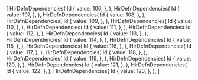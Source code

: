 [
    HirDefnDependencies(
        Id {
            value: 106,
        },
    ),
    HirDefnDependencies(
        Id {
            value: 107,
        },
    ),
    HirDefnDependencies(
        Id {
            value: 108,
        },
    ),
    HirDefnDependencies(
        Id {
            value: 109,
        },
    ),
    HirDefnDependencies(
        Id {
            value: 110,
        },
    ),
    HirDefnDependencies(
        Id {
            value: 111,
        },
    ),
    HirDefnDependencies(
        Id {
            value: 112,
        },
    ),
    HirDefnDependencies(
        Id {
            value: 113,
        },
    ),
    HirDefnDependencies(
        Id {
            value: 114,
        },
    ),
    HirDefnDependencies(
        Id {
            value: 115,
        },
    ),
    HirDefnDependencies(
        Id {
            value: 116,
        },
    ),
    HirDefnDependencies(
        Id {
            value: 117,
        },
    ),
    HirDefnDependencies(
        Id {
            value: 118,
        },
    ),
    HirDefnDependencies(
        Id {
            value: 119,
        },
    ),
    HirDefnDependencies(
        Id {
            value: 120,
        },
    ),
    HirDefnDependencies(
        Id {
            value: 121,
        },
    ),
    HirDefnDependencies(
        Id {
            value: 122,
        },
    ),
    HirDefnDependencies(
        Id {
            value: 123,
        },
    ),
]